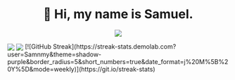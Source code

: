<h1 align="center">👋 Hi, my name is Samuel. </h1> 

<p align="center">
  <a href="https://skillicons.dev">
    <img src="https://skillicons.dev/icons?i=linux,py,html,css,js,php,mysql,java" />
  </a>
</p>

<img  align="center"  src="https://github-readme-stats.anuraghazra1.vercel.app/api/top-langs/?username=Samnmy&theme=dark&hide_border=false&no-bg=true&no-frame=true&langs_count=10"/>
<img  align="center"  src="https://github-readme-stats.vercel.app/api?username=Samnmy&theme=dark&show_icons=true&count_private=true" />
[![GitHub Streak](https://streak-stats.demolab.com?user=Samnmy&theme=shadow-purple&border_radius=5&short_numbers=true&date_format=j%20M%5B%20Y%5D&mode=weekly)](https://git.io/streak-stats)
